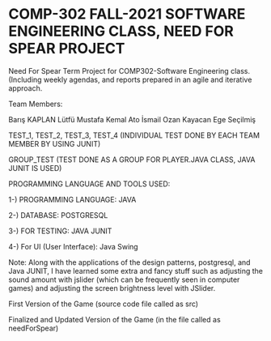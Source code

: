 # COMP-302 FALL-2021 SOFTWARE ENGINEERING CLASS, NEED FOR SPEAR PROJECT

Need For Spear Term Project for COMP302-Software Engineering class. (Including weekly agendas, and reports prepared in an agile and iterative approach.

Team Members: 

Barış KAPLAN
Lütfü Mustafa Kemal Ato
İsmail Ozan Kayacan
Ege Seçilmiş


TEST_1, TEST_2, TEST_3, TEST_4 (INDIVIDUAL TEST DONE BY EACH TEAM MEMBER BY USING JUNIT)

GROUP_TEST (TEST DONE AS A GROUP FOR PLAYER.JAVA CLASS, JAVA JUNIT IS USED)


PROGRAMMING LANGUAGE AND TOOLS USED:

1-) PROGRAMMING LANGUAGE: JAVA 

2-) DATABASE: POSTGRESQL

3-) FOR TESTING: JAVA JUNIT

4-) For UI (User Interface): Java Swing


Note: Along with the applications of the design patterns, postgresql, and Java JUNIT, I have learned some extra and fancy stuff such as adjusting 
the sound amount with jslider (which can be frequently seen in computer games) and adjusting the screen brightness level with JSlider.






First Version of the Game (source code file called as src)

Finalized and Updated Version of the Game (in the file called as needForSpear)
